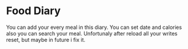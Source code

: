 # Food Diary

You can add your every meal in this diary. You can set date and calories also you can search your meal. 
Unfortunaly after reload all your writes reset, but maybe in future i fix it.
